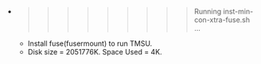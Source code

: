 * >>>>>>>>> Running inst-min-con-xtra-fuse.sh ...
  * Install fuse(fusermount) to run TMSU.
  * Disk size = 2051776K. Space Used = 4K.
